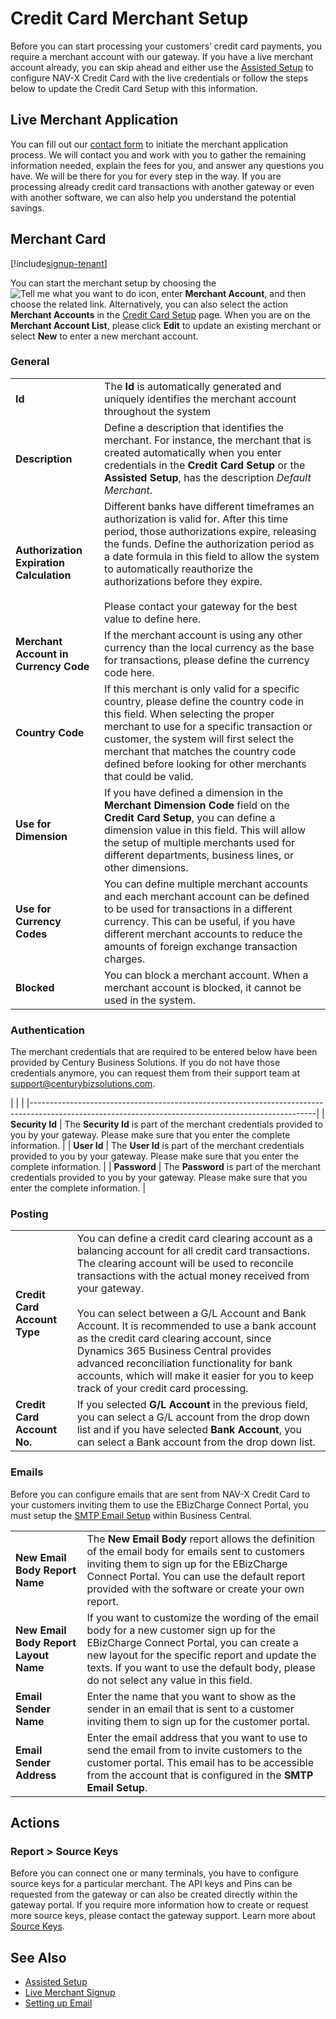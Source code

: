 # Credit Card Merchant Setup

Before you can start processing your customers’ credit card payments, you require a merchant account with our gateway. If you have a live merchant account already, you can skip ahead and either use the [Assisted Setup](getting-started.md) to configure NAV-X Credit Card with the live credentials or follow the steps below to update the Credit Card Setup with this information.

## Live Merchant Application

You can fill out our [contact form](http://dynamics365creditcard.nav-x.com/buy-now/) to initiate the merchant application process. We will contact you and work with you to gather the remaining information needed, explain the fees for you, and answer any questions you have. We will be there for you for every step in the way. If you are processing already credit card transactions with another gateway or even with another software, we can also help you understand the potential savings.

## Merchant Card

[!include[signup-tenant](includes/signup-tenant.md)]

You can start the merchant setup by choosing the ![Tell me what you want to do](/images/magnifying-glass.gif) icon, enter **Merchant Account**, and then choose the related link. Alternatively, you can also select the action **Merchant Accounts** in the [Credit Card Setup](credit-card-setup.md) page. When you are on the **Merchant Account List**, please click **Edit** to update an existing merchant or select **New** to enter a new merchant account.

### General

|                                          |                                                                                                                |
|------------------------------------------|----------------------------------------------------------------------------------------------------------------|
| **Id**                                   | The **Id** is automatically generated and uniquely identifies the merchant account throughout the system       |
| **Description**                          | Define a description that identifies the merchant. For instance, the merchant that is created automatically when you enter credentials in the **Credit Card Setup** or the **Assisted Setup**, has the description *Default Merchant*. |
| **Authorization Expiration Calculation** | Different banks have different timeframes an authorization is valid for. After this time period, those authorizations expire, releasing the funds. Define the authorization period as a date formula in this field to allow the system to automatically reauthorize the authorizations before they expire.<br><br>Please contact your gateway for the best value to define here. |
| **Merchant Account in Currency Code**    | If the merchant account is using any other currency than the local currency as the base for transactions, please define the currency code here. |
| **Country Code**                         | If this merchant is only valid for a specific country, please define the country code in this field. When selecting the proper merchant to use for a specific transaction or customer, the system will first select the merchant that matches the country code defined before looking for other merchants that could be valid. |
| **Use for Dimension**                    | If you have defined a dimension in the **Merchant Dimension Code** field on the **Credit Card Setup**, you can define a dimension value in this field. This will allow the setup of multiple merchants used for different departments, business lines, or other dimensions.
| **Use for Currency Codes**               | You can define multiple merchant accounts and each merchant account can be defined to be used for transactions in a different currency. This can be useful, if you have different merchant accounts to reduce the amounts of foreign exchange transaction charges. |
| **Blocked**                              | You can block a merchant account. When a merchant account is blocked, it cannot be used in the system.         |

### Authentication

The merchant credentials that are required to be entered below have been provided by Century Business Solutions. If you do not have those credentials anymore, you can request them from their support team at <a href="mailto:support@centurybizsolutions.com">support@centurybizsolutions.com</a>.

|                 |                                                                                                                                   |
|-----------------------------------------------------------------------------------------------------------------------------------------------------|
| **Security Id** | The **Security Id** is part of the merchant credentials provided to you by your gateway. Please make sure that you enter the complete information. |
| **User Id**     | The **User Id** is part of the merchant credentials provided to you by your gateway. Please make sure that you enter the complete information. |
| **Password**    | The **Password** is part of the merchant credentials provided to you by your gateway. Please make sure that you enter the complete information. |

### Posting

|                              |                                                                                                                            |
|------------------------------|----------------------------------------------------------------------------------------------------------------------------|
| **Credit Card Account Type** | You can define a credit card clearing account as a balancing account for all credit card transactions. The clearing account will be used to reconcile transactions with the actual money received from your gateway.<br><br>You can select between a G/L Account and Bank Account. It is recommended to use a bank account as the credit card clearing account, since Dynamics 365 Business Central provides advanced reconciliation functionality for bank accounts, which will make it easier for you to keep track of your credit card processing. |
| **Credit Card Account No.**  | If you selected **G/L Account** in the previous field, you can select a G/L account from the drop down list and if you have selected **Bank Account**, you can select a Bank account from the drop down list. |

### Emails

Before you can configure emails that are sent from NAV-X Credit Card to your customers inviting them to use the EBizCharge Connect Portal, you must setup the [SMTP Email Setup](https://docs.microsoft.com/en-us/dynamics365/business-central/admin-how-setup-email) within Business Central.

|                                       |                                                                                                                   |
|---------------------------------------|-------------------------------------------------------------------------------------------------------------------|
| **New Email Body Report Name**        | The **New Email Body** report allows the definition of the email body for emails sent to customers inviting them to sign up for the EBizCharge Connect Portal. You can use the default report provided with the software or create your own report. |
| **New Email Body Report Layout Name** | If you want to customize the wording of the email body for a new customer sign up for the EBizCharge Connect Portal, you can create a new layout for the specific report and update the texts. If you want to use the default body, please do not select any value in this field. |
| **Email Sender Name**                 | Enter the name that you want to show as the sender in an email that is sent to a customer inviting them to sign up for the customer portal. |
| **Email Sender Address**              | Enter the email address that you want to use to send the email from to invite customers to the customer portal. This email has to be accessible from the account that is configured in the **SMTP Email Setup**. |

## Actions

### Report > Source Keys

Before you can connect one or many terminals, you have to configure source keys for a particular merchant. The API keys and Pins can be requested from the gateway or can also be created directly within the gateway portal. If you require more information how to create or request more source keys, please contact the gateway support. Learn more about [Source Keys](page-source-keys.md).

## See Also

- [Assisted Setup](getting-started.md)
- [Live Merchant Signup](http://dynamics365creditcard.nav-x.com/buy-now/)
- [Setting up Email](https://docs.microsoft.com/en-us/dynamics365/business-central/admin-how-setup-email)
